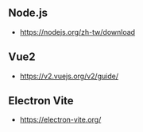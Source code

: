 ## Node.js
* https://nodejs.org/zh-tw/download

## Vue2
* https://v2.vuejs.org/v2/guide/

## Electron Vite
* https://electron-vite.org/